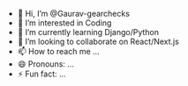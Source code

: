 - 👋 Hi, I’m @Gaurav-gearchecks
- 👀 I’m interested in Coding
- 🌱 I’m currently learning Django/Python
- 💞️ I’m looking to collaborate on React/Next.js
- 📫 How to reach me ...
- 😄 Pronouns: ...
- ⚡ Fun fact: ...

<!---
Gaurav-gearchecks/Gaurav-gearchecks is a ✨ special ✨ repository because its `README.md` (this file) appears on your GitHub profile.
You can click the Preview link to take a look at your changes.
--->
